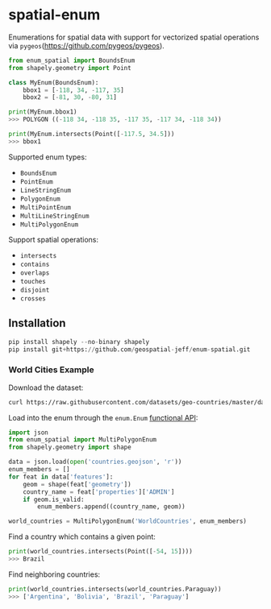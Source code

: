# spatial-enum
Enumerations for spatial data with support for vectorized spatial operations via `pygeos`(https://github.com/pygeos/pygeos).

```python
from enum_spatial import BoundsEnum
from shapely.geometry import Point

class MyEnum(BoundsEnum):
    bbox1 = [-118, 34, -117, 35]
    bbox2 = [-81, 30, -80, 31]

print(MyEnum.bbox1)
>>> POLYGON ((-118 34, -118 35, -117 35, -117 34, -118 34))

print(MyEnum.intersects(Point([-117.5, 34.5]))
>>> bbox1
```

Supported enum types:
- `BoundsEnum`
- `PointEnum`
- `LineStringEnum`
- `PolygonEnum`
- `MultiPointEnum`
- `MultiLineStringEnum`
- `MultiPolygonEnum`

Support spatial operations:
- `intersects`
- `contains`
- `overlaps`
- `touches`
- `disjoint`
- `crosses`

## Installation
```python
pip install shapely --no-binary shapely
pip install git+https://github.com/geospatial-jeff/enum-spatial.git
```

### World Cities Example
Download the dataset:
```bash
curl https://raw.githubusercontent.com/datasets/geo-countries/master/data/countries.geojson -o countries.geojson
```

Load into the enum through the `enum.Enum` [functional API](https://docs.python.org/3/library/enum.html#functional-api):
```python
import json
from enum_spatial import MultiPolygonEnum
from shapely.geometry import shape

data = json.load(open('countries.geojson', 'r'))
enum_members = []
for feat in data['features']:
    geom = shape(feat['geometry'])
    country_name = feat['properties']['ADMIN']
    if geom.is_valid:
        enum_members.append((country_name, geom))

world_countries = MultiPolygonEnum('WorldCountries', enum_members)
```

Find a country which contains a given point:
```python
print(world_countries.intersects(Point([-54, 15])))
>>> Brazil
```

Find neighboring countries:
```python
print(world_countries.intersects(world_countries.Paraguay))
>>> ['Argentina', 'Bolivia', 'Brazil', 'Paraguay']
```